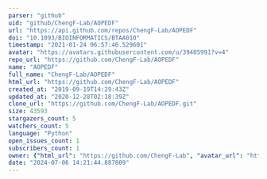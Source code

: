 ```yaml
---
parser: "github"
uid: "github/ChengF-Lab/AOPEDF"
url: "https://api.github.com/repos/ChengF-Lab/AOPEDF"
doi: "10.1093/BIOINFORMATICS/BTAA010"
timestamp: "2021-01-24 06:57:46.529601"
avatar: "https://avatars.githubusercontent.com/u/39405991?v=4"
repo_url: "https://github.com/ChengF-Lab/AOPEDF"
name: "AOPEDF"
full_name: "ChengF-Lab/AOPEDF"
html_url: "https://github.com/ChengF-Lab/AOPEDF"
created_at: "2019-09-19T14:29:43Z"
updated_at: "2020-12-28T02:18:39Z"
clone_url: "https://github.com/ChengF-Lab/AOPEDF.git"
size: 43593
stargazers_count: 5
watchers_count: 5
language: "Python"
open_issues_count: 1
subscribers_count: 1
owner: {"html_url": "https://github.com/ChengF-Lab", "avatar_url": "https://avatars.githubusercontent.com/u/39405991?v=4", "login": "ChengF-Lab", "type": "User"}
date: "2024-07-06 14:21:44.887809"
---
```

